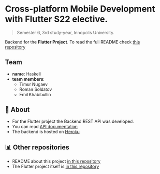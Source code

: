 # Cross-platform Mobile Development with Flutter S22 elective.

> Semester 6, 3rd study-year, Innopolis University.

Backend for the **Flutter Project**. To read the full README check [this repository](https://github.com/InnoQueue/README)

## Team
- **name**: Haskell
- **team members**:
    - Timur Nugaev
    - Roman Soldatov
    - Emil Khabibullin

## 📌 About
- For the Flutter project the Backend REST API was developed.
- You can read [API documentation](https://documenter.getpostman.com/view/16213957/UVsSP4ER)
- The backend is hosted on [Heroku](https://innoqueue.herokuapp.com)

## 📊 Other repositories
- README about this project [in this repository](https://github.com/InnoQueue/README)
- The Flutter project itself is [in this repository](https://github.com/InnoQueue/Mobile)
